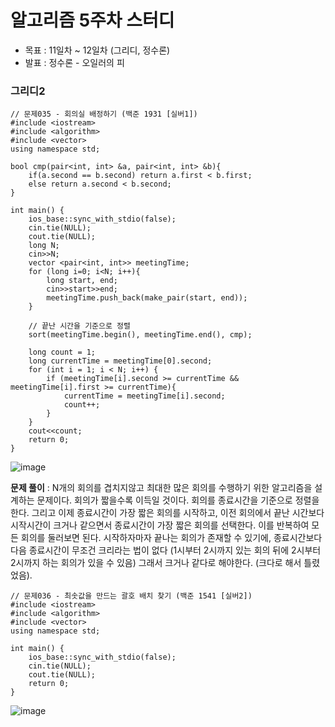 # 알고리즘 5주차 스터디
- 목표 : 11일차 ~ 12일차 (그리디, 정수론)
- 발표 : 정수론 - 오일러의 피
### 그리디2
```
// 문제035 - 회의실 배정하기 (백준 1931 [실버1])
#include <iostream>
#include <algorithm>
#include <vector>
using namespace std;

bool cmp(pair<int, int> &a, pair<int, int> &b){
    if(a.second == b.second) return a.first < b.first;
    else return a.second < b.second;
}

int main() {
    ios_base::sync_with_stdio(false);
    cin.tie(NULL);
    cout.tie(NULL);
    long N;
    cin>>N;
    vector <pair<int, int>> meetingTime;
    for (long i=0; i<N; i++){
        long start, end;
        cin>>start>>end;
        meetingTime.push_back(make_pair(start, end));
    }
    
    // 끝난 시간을 기준으로 정렬
    sort(meetingTime.begin(), meetingTime.end(), cmp);
    
    long count = 1;
    long currentTime = meetingTime[0].second;
    for (int i = 1; i < N; i++) {
        if (meetingTime[i].second >= currentTime && meetingTime[i].first >= currentTime){
            currentTime = meetingTime[i].second;
            count++;
        }
    }
    cout<<count;
    return 0;
}
```
![image](https://github.com/user-attachments/assets/9198d078-6d65-4b9f-9239-d10a6eaa8d76)

**문제 풀이** : N개의 회의를 겹치지않고 최대한 많은 회의를 수행하기 위한 알고리즘을 설계하는 문제이다. 회의가 짧을수록 이득일 것이다. 회의를 종료시간을 기준으로 정렬을 한다. 그리고 이제 종료시간이 가장 짧은 회의를 시작하고, 이전 회의에서 끝난 시간보다 시작시간이 크거나 같으면서 종료시간이 가장 짧은 회의를 선택한다. 
이를 반복하여 모든 회의를 둘러보면 된다.
시작하자마자 끝나는 회의가 존재할 수 있기에, 종료시간보다 다음 종료시간이 무조건 크리라는 법이 없다 (1시부터 2시까지 있는 회의 뒤에 2시부터 2시까지 하는 회의가 있을 수 있음) 그래서 크거나 같다로 해야한다. (크다로 해서 틀렸었음).

```
// 문제036 - 최솟값을 만드는 괄호 배치 찾기 (백준 1541 [실버2])
#include <iostream>
#include <algorithm>
#include <vector>
using namespace std;

int main() {
    ios_base::sync_with_stdio(false);
    cin.tie(NULL);
    cout.tie(NULL);
    return 0;
}
```
![image](https://github.com/user-attachments/assets/8c41334a-d26f-4cff-97eb-bfd9a36840c7)
